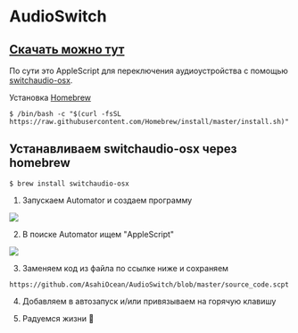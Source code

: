 # AudioSwitch

## [Скачать можно тут](https://github.com/AsahiOcean/AudioSwitch/releases)

По сути это AppleScript для переключения аудиоустройства с помощью [switchaudio-osx](https://github.com/deweller/switchaudio-osx).

Установка [Homebrew](https://brew.sh/)
```
$ /bin/bash -c "$(curl -fsSL https://raw.githubusercontent.com/Homebrew/install/master/install.sh)"
```

Устанавливаем switchaudio-osx через homebrew
------------------------
```
$ brew install switchaudio-osx
```

1. Запускаем Automator и создаем программу

![](https://i.ibb.co/yF9Ms0w/1.png)

2. В поиске Automator ищем "AppleScript"

![](https://media.giphy.com/media/4MNWbJwivWcF7rqfAY/giphy.gif)

3. Заменяем код из файла по ссылке ниже и сохраняем

```
https://github.com/AsahiOcean/AudioSwitch/blob/master/source_code.scpt
```

4. Добавляем в автозапуск и/или привязываем на горячую клавишу

5. Радуемся жизни 🗿
